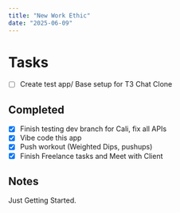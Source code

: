 ```yaml
---
title: "New Work Ethic"
date: "2025-06-09"
---
```


# Tasks 
- [ ] Create test app/ Base setup for T3 Chat Clone

## Completed
- [x] Finish testing dev branch for Cali, fix all APIs
- [x] Vibe code this app
- [x] Push workout (Weighted Dips, pushups)
- [x] Finish Freelance tasks and Meet with Client

## Notes
Just Getting Started.